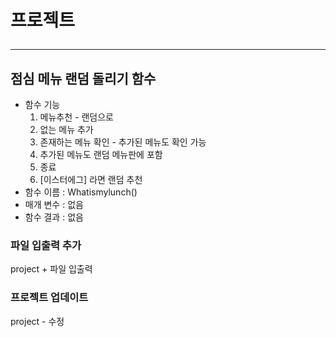 # 프로젝트<hr>

## 점심 메뉴 랜덤 돌리기 함수
 
* 함수 기능
   1. 메뉴추천 - 랜덤으로
   2. 없는 메뉴 추가
   3. 존재하는 메뉴 확인 - 추가된 메뉴도 확인 가능
   4. 추가된 메뉴도 랜덤 메뉴판에 포함
   5. 종료
   6. [이스터에그] 라면 랜덤 추천
* 함수 이름 : Whatismylunch()
* 매개 변수 : 없음
* 함수 결과 : 없음      


### 파일 입출력 추가
project + 파일 입출력

### 프로젝트 업데이트
project - 수정


